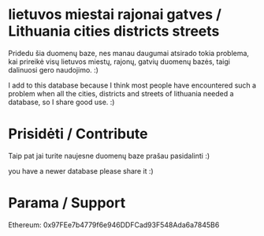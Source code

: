 # lietuvos miestai rajonai gatves / Lithuania cities districts streets

Pridedu šia duomenų baze, nes manau daugumai atsirado tokia problema, kai prireikė visų lietuvos miestų, rajonų, gatvių duomenų bazės, taigi dalinuosi gero naudojimo. :)

I add to this database because I think most people have encountered such a problem when all the cities, districts and streets of lithuania needed a database, so I share good use. :)

# Prisidėti / Contribute

Taip pat jai turite naujesne duomenų baze prašau pasidalinti :)

you have a newer database please share it :)

# Parama / Support

Ethereum: 0x97FEe7b4779f6e946DDFCad93F548Ada6a7845B6
